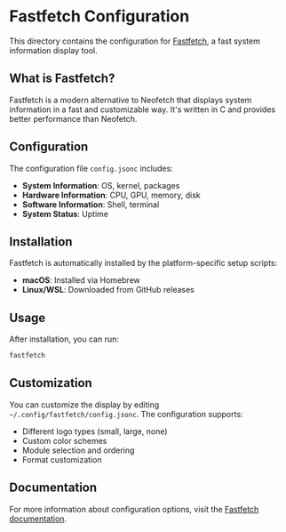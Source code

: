 # Fastfetch Configuration

This directory contains the configuration for [Fastfetch](https://github.com/fastfetch-cli/fastfetch), a fast system information display tool.

## What is Fastfetch?

Fastfetch is a modern alternative to Neofetch that displays system information in a fast and customizable way. It's written in C and provides better performance than Neofetch.

## Configuration

The configuration file `config.jsonc` includes:

- **System Information**: OS, kernel, packages
- **Hardware Information**: CPU, GPU, memory, disk
- **Software Information**: Shell, terminal
- **System Status**: Uptime

## Installation

Fastfetch is automatically installed by the platform-specific setup scripts:

- **macOS**: Installed via Homebrew
- **Linux/WSL**: Downloaded from GitHub releases

## Usage

After installation, you can run:

```bash
fastfetch
```

## Customization

You can customize the display by editing `~/.config/fastfetch/config.jsonc`. The configuration supports:

- Different logo types (small, large, none)
- Custom color schemes
- Module selection and ordering
- Format customization

## Documentation

For more information about configuration options, visit the [Fastfetch documentation](https://github.com/fastfetch-cli/fastfetch/wiki/Configuration).
